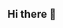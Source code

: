 ## Hi there 👋

<!--
**stevedat/stevedat** is a ✨ _special_ ✨ repository because its `README.md` (this file) appears on your GitHub profile.

Here are some ideas to get you started:

- 🔭 I’m currently working on mentoring project
- 🌱 I’m currently learning new skills
- 👯 I’m looking to collaborate on dynamic people who dares to learn new things
- 🤔 I’m looking for help with mentoring things
- 💬 Ask me about HR, Tech. not Tiktok
- 📫 How to reach me: https://www.linkedin.com/in/stevedat/
- 😄 Pronouns: He/Him
- ⚡ Fun fact: Old-fashion guy who love connecting the dots
-->
